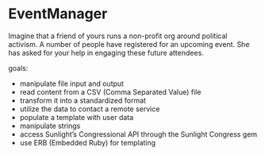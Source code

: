 # EventManager

Imagine that a friend of yours runs a non-profit org around political activism. A number of people have registered for an upcoming event. She has asked for your help in engaging these future attendees.

goals:

* manipulate file input and output
* read content from a CSV (Comma Separated Value) file
* transform it into a standardized format
* utilize the data to contact a remote service
* populate a template with user data
* manipulate strings
* access Sunlight’s Congressional API through the Sunlight Congress gem
* use ERB (Embedded Ruby) for templating
